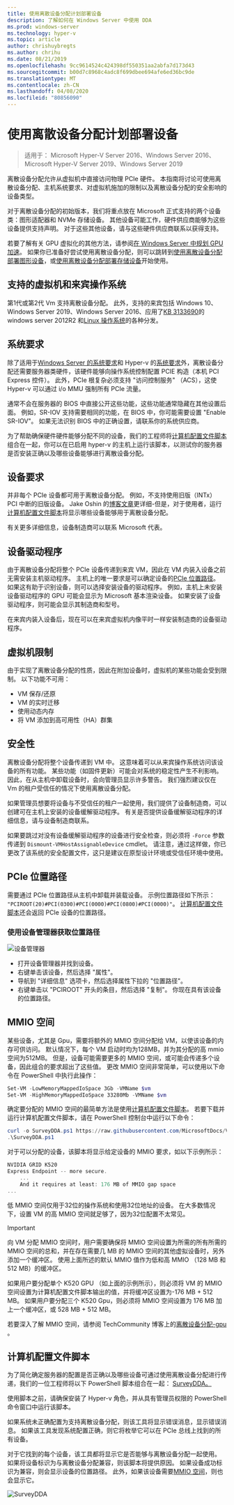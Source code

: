 ```yaml
---
title: 使用离散设备分配计划部署设备
description: 了解如何在 Windows Server 中使用 DDA
ms.prod: windows-server
ms.technology: hyper-v
ms.topic: article
author: chrishuybregts
ms.author: chrihu
ms.date: 08/21/2019
ms.openlocfilehash: 9cc9614524c424398df550351aa2abfa7d173d43
ms.sourcegitcommit: b00d7c8968c4adc8f699dbee694afe6ed36bc9de
ms.translationtype: MT
ms.contentlocale: zh-CN
ms.lasthandoff: 04/08/2020
ms.locfileid: "80856090"
---
```

# <a name="plan-for-deploying-devices-using-discrete-device-assignment"></a>使用离散设备分配计划部署设备
>适用于： Microsoft Hyper-V Server 2016、Windows Server 2016、Microsoft Hyper-V Server 2019、Windows Server 2019

离散设备分配允许从虚拟机中直接访问物理 PCIe 硬件。  本指南将讨论可使用离散设备分配、主机系统要求、对虚拟机施加的限制以及离散设备分配的安全影响的设备类型。

对于离散设备分配的初始版本，我们将重点放在 Microsoft 正式支持的两个设备类：图形适配器和 NVMe 存储设备。  其他设备可能工作，硬件供应商能够为这些设备提供支持声明。  对于这些其他设备，请与这些硬件供应商联系以获得支持。

若要了解有关 GPU 虚拟化的其他方法，请参阅[在 Windows Server 中规划 GPU 加速](plan-for-gpu-acceleration-in-windows-server.md)。 如果你已准备好尝试使用离散设备分配，则可以跳转到[使用离散设备分配部署图形设备](../deploy/Deploying-graphics-devices-using-dda.md)，或[使用离散设备分配部署存储设备](../deploy/Deploying-storage-devices-using-dda.md)开始使用。

## <a name="supported-virtual-machines-and-guest-operating-systems"></a>支持的虚拟机和来宾操作系统
第1代或第2代 Vm 支持离散设备分配。  此外，支持的来宾包括 Windows 10、Windows Server 2019、Windows Server 2016、应用了[KB 3133690](https://support.microsoft.com/kb/3133690)的 windows server 2012R2 和[Linux 操作系统](../supported-linux-and-freebsd-virtual-machines-for-hyper-v-on-windows.md)的各种分发。

## <a name="system-requirements"></a>系统要求
除了适用于[Windows Server 的系统要求](../../../get-started/System-Requirements--and-Installation.md)和 Hyper-v 的[系统要求](../System-requirements-for-Hyper-V-on-Windows.md)外，离散设备分配还需要服务器类硬件，该硬件能够向操作系统控制配置 PCIE 构造（本机 PCI Express 控件）。 此外，PCIe 根复杂必须支持 "访问控制服务" （ACS），这使 Hyper-v 可以通过 i/o MMU 强制所有 PCIe 流量。

通常不会在服务器的 BIOS 中直接公开这些功能，这些功能通常隐藏在其他设置后面。  例如，SR-IOV 支持需要相同的功能，在 BIOS 中，你可能需要设置 "Enable SR-IOV"。  如果无法识别 BIOS 中的正确设置，请联系你的系统供应商。

为了帮助确保硬件硬件能够分配不同的设备，我们的工程师将[计算机配置文件脚本](#machine-profile-script)组合在一起，你可以在已启用 hyper-v 的主机上运行该脚本，以测试你的服务器是否安装正确以及哪些设备能够进行离散设备分配。

## <a name="device-requirements"></a>设备要求
并非每个 PCIe 设备都可用于离散设备分配。  例如，不支持使用旧版（INTx） PCI 中断的旧版设备。 Jake Oshin 的[博客文章](https://blogs.technet.microsoft.com/virtualization/2015/11/20/discrete-device-assignment-machines-and-devices/)更详细-但是，对于使用者，运行[计算机配置文件脚本](#machine-profile-script)将显示哪些设备能够用于离散设备分配。

有关更多详细信息，设备制造商可以联系 Microsoft 代表。

## <a name="device-driver"></a>设备驱动程序
由于离散设备分配将整个 PCIe 设备传递到来宾 VM，因此在 VM 内装入设备之前无需安装主机驱动程序。  主机上的唯一要求是可以确定设备的[PCIe 位置路径](#pcie-location-path)。  如果这有助于识别设备，则可以选择安装设备的驱动程序。  例如，主机上未安装设备驱动程序的 GPU 可能会显示为 Microsoft 基本渲染设备。  如果安装了设备驱动程序，则可能会显示其制造商和型号。

在来宾内装入设备后，现在可以在来宾虚拟机内像平时一样安装制造商的设备驱动程序。  

## <a name="virtual-machine-limitations"></a>虚拟机限制
由于实现了离散设备分配的性质，因此在附加设备时，虚拟机的某些功能会受到限制。  以下功能不可用：
- VM 保存/还原
- VM 的实时迁移
- 使用动态内存
- 将 VM 添加到高可用性（HA）群集

## <a name="security"></a>安全性
离散设备分配将整个设备传递到 VM 中。  这意味着可以从来宾操作系统访问该设备的所有功能。 某些功能（如固件更新）可能会对系统的稳定性产生不利影响。 因此，在从主机中卸载设备时，会向管理员显示许多警告。 我们强烈建议仅在 Vm 的租户受信任的情况下使用离散设备分配。  

如果管理员想要将设备与不受信任的租户一起使用，我们提供了设备制造商，可以创建可在主机上安装的设备缓解驱动程序。  有关是否提供设备缓解驱动程序的详细信息，请与设备制造商联系。

如果要跳过对没有设备缓解驱动程序的设备进行安全检查，则必须将 `-Force` 参数传递到 `Dismount-VMHostAssignableDevice` cmdlet。  请注意，通过这样做，你已更改了该系统的安全配置文件，这只是建议在原型设计环境或受信任环境中使用。

## <a name="pcie-location-path"></a>PCIe 位置路径
需要通过 PCIe 位置路径从主机中卸载并装载设备。  示例位置路径如下所示： `"PCIROOT(20)#PCI(0300)#PCI(0000)#PCI(0800)#PCI(0000)"`。   [计算机配置文件脚本](#machine-profile-script)还会返回 PCIe 设备的位置路径。

### <a name="getting-the-location-path-by-using-device-manager"></a>使用设备管理器获取位置路径
![设备管理器](../deploy/media/dda-devicemanager.png)
- 打开设备管理器并找到设备。  
- 右键单击该设备，然后选择 "属性"。
- 导航到 "详细信息" 选项卡，然后选择属性下拉的 "位置路径"。  
- 右键单击以 "PCIROOT" 开头的条目，然后选择 "复制"。  你现在具有该设备的位置路径。

## <a name="mmio-space"></a>MMIO 空间
某些设备，尤其是 Gpu，需要将额外的 MMIO 空间分配给 VM，以使该设备的内存可供访问。 默认情况下，每个 VM 启动时均为128MB，并为其分配的高 mmio 空间为512MB。 但是，设备可能需要更多的 MMIO 空间，或可能会传递多个设备，因此组合的要求超出了这些值。  更改 MMIO 空间非常简单，可以使用以下命令在 PowerShell 中执行此操作：

```PowerShell
Set-VM -LowMemoryMappedIoSpace 3Gb -VMName $vm
Set-VM -HighMemoryMappedIoSpace 33280Mb -VMName $vm
```

确定要分配的 MMIO 空间的最简单方法是使用[计算机配置文件脚本](#machine-profile-script)。 若要下载并运行计算机配置文件脚本，请在 PowerShell 控制台中运行以下命令：

```PowerShell
curl -o SurveyDDA.ps1 https://raw.githubusercontent.com/MicrosoftDocs/Virtualization-Documentation/live/hyperv-tools/DiscreteDeviceAssignment/SurveyDDA.ps1
.\SurveyDDA.ps1
```

对于可以分配的设备，该脚本将显示给定设备的 MMIO 要求，如以下示例所示：

```PowerShell
NVIDIA GRID K520
Express Endpoint -- more secure.
    ...
    And it requires at least: 176 MB of MMIO gap space
...
```

低 MMIO 空间仅用于32位的操作系统和使用32位地址的设备。 在大多数情况下，设置 VM 的高 MMIO 空间就足够了，因为32位配置不太常见。

> [!IMPORTANT]
> 向 VM 分配 MMIO 空间时，用户需要确保将 MMIO 空间设置为所需的所有所需的 MMIO 空间的总和，并在存在需要几 MB 的 MMIO 空间的其他虚拟设备时，另外添加一个缓冲区。 使用上面所述的默认 MMIO 值作为低和高 MMIO （128 MB 和 512 MB）的缓冲区。

如果用户要分配单个 K520 GPU （如上面的示例所示），则必须将 VM 的 MMIO 空间设置为计算机配置文件脚本输出的值，并将缓冲区设置为-176 MB + 512 MB。 如果用户要分配三个 K520 Gpu，则必须将 MMIO 空间设置为 176 MB 加上一个缓冲区，或 528 MB + 512 MB。

若要深入了解 MMIO 空间，请参阅 TechCommunity 博客上的[离散设备分配-gpu](https://techcommunity.microsoft.com/t5/Virtualization/Discrete-Device-Assignment-GPUs/ba-p/382266) 。

## <a name="machine-profile-script"></a>计算机配置文件脚本
为了简化确定服务器的配置是否正确以及哪些设备可通过使用离散设备分配进行传递，我们的一位工程师将以下 PowerShell 脚本组合在一起： [SurveyDDA。](https://github.com/Microsoft/Virtualization-Documentation/blob/live/hyperv-tools/DiscreteDeviceAssignment/SurveyDDA.ps1)

使用脚本之前，请确保安装了 Hyper-v 角色，并从具有管理员权限的 PowerShell 命令窗口中运行该脚本。

如果系统未正确配置为支持离散设备分配，则该工具将显示错误消息，显示错误消息。 如果该工具发现系统配置正确，则它将枚举它可以在 PCIe 总线上找到的所有设备。

对于它找到的每个设备，该工具都将显示它是否能够与离散设备分配一起使用。 如果将设备标识为与离散设备分配兼容，则该脚本将提供原因。  如果设备成功标识为兼容，则会显示设备的位置路径。  此外，如果该设备需要[MMIO 空间](#mmio-space)，则也会显示它。

![SurveyDDA](./images/hyper-v-surveydda-ps1.png)
